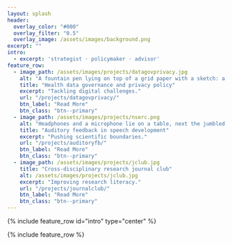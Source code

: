 ```yaml
---
layout: splash
header:
  overlay_color: "#000"
  overlay_filter: "0.5"
  overlay_image: /assets/images/background.png
excerpt: ""
intro:
  - excerpt: 'strategist · policymaker · advisor'
feature_row:
  - image_path: /assets/images/projects/datagovprivacy.jpg
    alt: "A fountain pen lying on top of a grid paper with a sketch: a heart, a person, a data signal, and a padlock."
    title: "Health data governance and privacy policy"
    excerpt: "Tackling digital challenges."
    url: "/projects/datagovprivacy/"
    btn_label: "Read More"
    btn_class: "btn--primary"    
  - image_path: /assets/images/projects/nserc.png
    alt: "Headphones and a microphone lie on a table, next the jumbled headphone extension cord."
    title: "Auditory feedback in speech development"
    excerpt: "Pushing scientific boundaries."
    url: "/projects/auditoryfb/"
    btn_label: "Read More"
    btn_class: "btn--primary"    
  - image_path: /assets/images/projects/jclub.jpg
    title: "Cross-disciplinary research journal club"
    alt: /assets/images/projects/jclub.jpg
    excerpt: "Improving research literacy."
    url: "/projects/journalclub/"
    btn_label: "Read More"
    btn_class: "btn--primary"
---
```


{% include feature_row id="intro" type="center" %}

{% include feature_row %}
